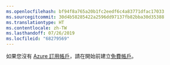 ```yaml
---
ms.openlocfilehash: bf94f8a765a20b1fc2eedf6c4a83771dfac17033
ms.sourcegitcommit: 30d4b58285422a2596dd97137fb82bba30d35388
ms.translationtype: HT
ms.contentlocale: zh-TW
ms.lasthandoff: 07/26/2019
ms.locfileid: "68279569"
---
```

如果您沒有 [Azure 訂用帳戶](https://docs.microsoft.com/azure/guides/developer/azure-developer-guide#understanding-accounts-subscriptions-and-billing)，請在開始前建立[免費帳戶](https://azure.microsoft.com/free/?ref=microsoft.com&utm_source=microsoft.com&utm_medium=docs&utm_campaign=visualstudio)。